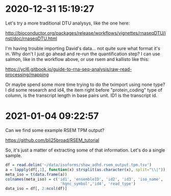 # 2020-12-31 15:19:27

Let's try a more traditional DTU analysys, like the one here:

http://bioconductor.org/packages/release/workflows/vignettes/rnaseqDTU/inst/doc/rnaseqDTU.html

I'm having trouble importing David's data... not quite sure what format it's in.
Why don't I just go ahead and re-run the quantification step? I can use salmon,
like in the workflow above, or use rsem and kallisto like this:

https://ycl6.gitbook.io/guide-to-rna-seq-analysis/raw-read-processing/mapping

Or maybe spend some more time trying to do the tximport using none type? I did
some research and id4, the item right before "protein_coding" type of column, is
the transcript length in base pairs unit. ID1 is the transcript id. 

# 2021-01-04 09:22:57

Can we find some example RSEM TPM output?

https://github.com/bli25broad/RSEM_tutorial

So, it's just a matter of extracting some of that information. Let's do a single
sample.

```r
df = read.delim('~/data/isoforms/shaw_adhd.rsem_output.tpm.tsv')
a = lapply(df[,1], function(x) strsplit(as.character(x), split="\\|"))
meta_iso = t(data.frame(a))
colnames(meta_iso) = c('id1', 'ensembleID', 'id2', 'id3', 'iso_name',
                        'hgnc_symbol','id4', 'read_type')
data_iso = df[, 2:ncol(df)]